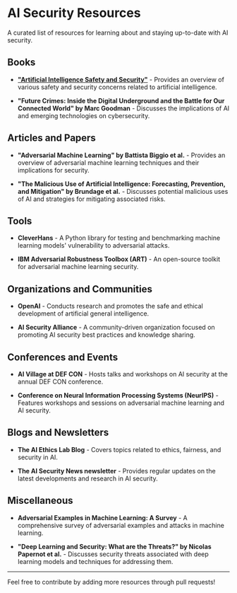 # AI Security Resources

A curated list of resources for learning about and staying up-to-date with AI security.

## Books

- **["Artificial Intelligence Safety and Security"](https://www.amazon.com/Artificial-Intelligence-Security-Chapman-Robotics/dp/0815369824)** - Provides an overview of various safety and security concerns related to artificial intelligence. 
  
- **"Future Crimes: Inside the Digital Underground and the Battle for Our Connected World" by Marc Goodman** - Discusses the implications of AI and emerging technologies on cybersecurity.

## Articles and Papers

- **"Adversarial Machine Learning" by Battista Biggio et al.** - Provides an overview of adversarial machine learning techniques and their implications for security.

- **"The Malicious Use of Artificial Intelligence: Forecasting, Prevention, and Mitigation" by Brundage et al.** - Discusses potential malicious uses of AI and strategies for mitigating associated risks.

## Tools

- **CleverHans** - A Python library for testing and benchmarking machine learning models' vulnerability to adversarial attacks.

- **IBM Adversarial Robustness Toolbox (ART)** - An open-source toolkit for adversarial machine learning security.

## Organizations and Communities

- **OpenAI** - Conducts research and promotes the safe and ethical development of artificial general intelligence.

- **AI Security Alliance** - A community-driven organization focused on promoting AI security best practices and knowledge sharing.

## Conferences and Events

- **AI Village at DEF CON** - Hosts talks and workshops on AI security at the annual DEF CON conference.

- **Conference on Neural Information Processing Systems (NeurIPS)** - Features workshops and sessions on adversarial machine learning and AI security.

## Blogs and Newsletters

- **The AI Ethics Lab Blog** - Covers topics related to ethics, fairness, and security in AI.

- **The AI Security News newsletter** - Provides regular updates on the latest developments and research in AI security.

## Miscellaneous

- **Adversarial Examples in Machine Learning: A Survey** - A comprehensive survey of adversarial examples and attacks in machine learning.

- **"Deep Learning and Security: What are the Threats?" by Nicolas Papernot et al.** - Discusses security threats associated with deep learning models and techniques for addressing them.

---

Feel free to contribute by adding more resources through pull requests!
